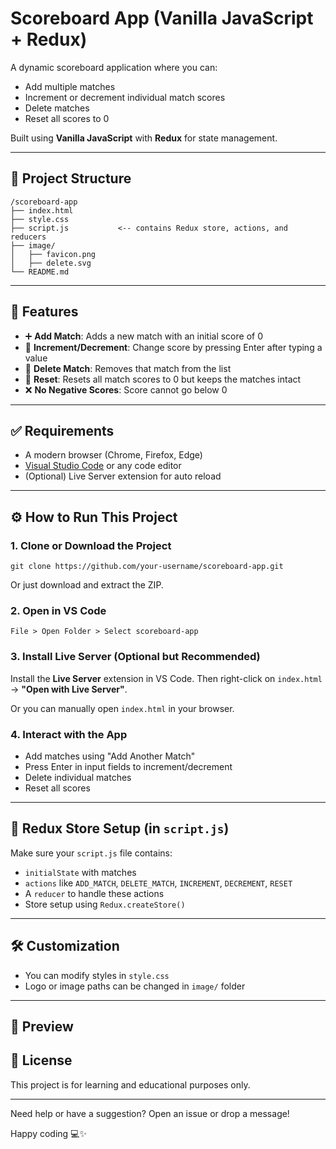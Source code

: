 # Scoreboard App (Vanilla JavaScript + Redux)

A dynamic scoreboard application where you can:

- Add multiple matches
- Increment or decrement individual match scores
- Delete matches
- Reset all scores to 0

Built using **Vanilla JavaScript** with **Redux** for state management.

---

## 📁 Project Structure

```
/scoreboard-app
├── index.html
├── style.css
├── script.js           <-- contains Redux store, actions, and reducers
├── image/
│   ├── favicon.png
│   ├── delete.svg
└── README.md
```

---

## 🚀 Features

- ➕ **Add Match**: Adds a new match with an initial score of 0
- 🔢 **Increment/Decrement**: Change score by pressing Enter after typing a value
- 🧨 **Delete Match**: Removes that match from the list
- 🔄 **Reset**: Resets all match scores to 0 but keeps the matches intact
- ❌ **No Negative Scores**: Score cannot go below 0

---

## ✅ Requirements

- A modern browser (Chrome, Firefox, Edge)
- [Visual Studio Code](https://code.visualstudio.com/) or any code editor
- (Optional) Live Server extension for auto reload

---

## ⚙️ How to Run This Project

### 1. Clone or Download the Project

```
git clone https://github.com/your-username/scoreboard-app.git
```

Or just download and extract the ZIP.

### 2. Open in VS Code

```
File > Open Folder > Select scoreboard-app
```

### 3. Install Live Server (Optional but Recommended)

Install the **Live Server** extension in VS Code.
Then right-click on `index.html` → **"Open with Live Server"**.

Or you can manually open `index.html` in your browser.

### 4. Interact with the App

- Add matches using "Add Another Match"
- Press Enter in input fields to increment/decrement
- Delete individual matches
- Reset all scores

---

## 🧠 Redux Store Setup (in `script.js`)

Make sure your `script.js` file contains:

- `initialState` with matches
- `actions` like `ADD_MATCH`, `DELETE_MATCH`, `INCREMENT`, `DECREMENT`, `RESET`
- A `reducer` to handle these actions
- Store setup using `Redux.createStore()`

---

## 🛠 Customization

- You can modify styles in `style.css`
- Logo or image paths can be changed in `image/` folder

---

## 📸 Preview

## 📝 License

This project is for learning and educational purposes only.

---

Need help or have a suggestion? Open an issue or drop a message!

Happy coding 💻✨
